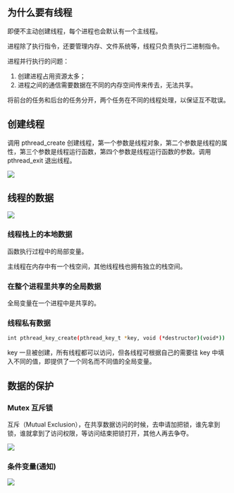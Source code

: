 ## 为什么要有线程
即便不主动创建线程，每个进程也会默认有一个主线程。

进程除了执行指令，还要管理内存、文件系统等，线程只负责执行二进制指令。



进程并行执行的问题：

1. 创建进程占用资源太多；
2. 进程之间的通信需要数据在不同的内存空间传来传去，无法共享。



将前台的任务和后台的任务分开，两个任务在不同的线程处理，以保证互不耽误。

## 创建线程
调用 pthread_create 创建线程，第一个参数是线程对象，第二个参数是线程的属性，第三个参数是线程运行函数，第四个参数是线程运行函数的参数。调用 pthread_exit 退出线程。

![](/images/1649251118763-7666a93d-777c-4822-b01b-e6879c04c71a.png)

## 线程的数据
![](/images/1649251216697-af293a52-3713-48bd-90f8-fe73e433d0b9.png)

### 线程栈上的本地数据
函数执行过程中的局部变量。



主线程在内存中有一个栈空间，其他线程栈也拥有独立的栈空间。

### 在整个进程里共享的全局数据
全局变量在一个进程中是共享的。

### 线程私有数据
```bash
int pthread_key_create(pthread_key_t *key, void (*destructor)(void*))
```

key 一旦被创建，所有线程都可以访问，但各线程可根据自己的需要往 key 中填入不同的值，即提供了一个同名而不同值的全局变量。

## 数据的保护
### Mutex 互斥锁
互斥（Mutual Exclusion），在共享数据访问的时候，去申请加把锁，谁先拿到锁，谁就拿到了访问权限，等访问结束把锁打开，其他人再去争夺。

![](/images/1649251720740-5c0de1df-889e-4cd9-aab8-66dcb5710f1e.png)

### 条件变量(通知)
![](/images/1649252032178-1779e3da-f885-484c-b6b5-298a29bead4d.png)

